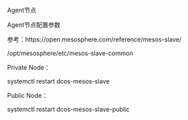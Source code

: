 Agent节点

Agent节点配置参数

参考：https:\/\/open.mesosphere.com\/reference\/mesos-slave\/

\/opt\/mesosphere\/etc\/mesos-slave-common

Private Node：

systemctl restart dcos-mesos-slave

Public Node：

systemctl restart dcos-mesos-slave-public

